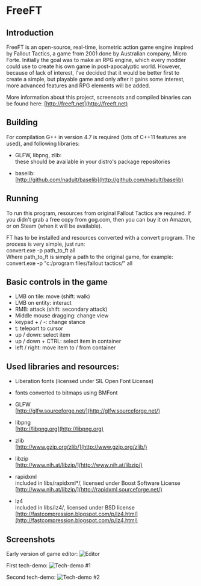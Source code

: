 # FreeFT




## Introduction
FreeFT is an open-source, real-time, isometric action game engine
inspired by Fallout Tactics, a game from 2001 done by Australian company,
Micro Forte. Initially the goal was to make an RPG engine, which every
modder could use to create his own game in post-apocalyptic world. However,
because of lack of interest, I've decided that it would be better first to
create a simple, but playable game and only after it gains some interest,
more advanced features and RPG elements will be added.

More information about this project, screensots and compiled binaries can be found here:
[http://freeft.net](http://freeft.net)


## Building
For compilation G++ in version 4.7 is required (lots of C++11 features are
used), and following libraries:

* GLFW, libpng, zlib:  
	these should be available in your distro's package repositories

* baselib:  
	[http://github.com/nadult/baselib](http://github.com/nadult/baselib)

## Running
To run this program, resources from original Fallout Tactics are required.
If you didn't grab a free copy from gog.com, then you can buy it on Amazon,
or on Steam (when it will be available).

FT has to be installed and resources converted with a convert program.
The process is very simple, just run:  
convert.exe -p path\_to\_ft all  
Where path\_to\_ft is simply a path to the original game, for example:  
convert.exe -p "c:/program files/fallout tactics/" all

## Basic controls in the game

* LMB on tile: move (shift: walk)
* LMB on entity: interact
* RMB: attack (shift: secondary attack)
* Middle mouse dragging: change view
* keypad + / -: change stance
* t: teleport to cursor
* up / down: select item
* up / down + CTRL: select item in container
* left / right: move item to / from container

## Used libraries and resources:
* Liberation fonts (licensed under SIL Open Font License)

* fonts converted to bitmaps using BMFont

* GLFW  
	[http://glfw.sourceforge.net/](http://glfw.sourceforge.net/)

* libpng  
	[http://libpng.org](http://libpng.org)

* zlib  
	[http://www.gzip.org/zlib/](http://www.gzip.org/zlib/)

* libzip  
	[http://www.nih.at/libzip/](http://www.nih.at/libzip/)

* rapidxml  
	included in libs/rapidxml*/, licensed under Boost Software License  
	[http://www.nih.at/libzip/](http://rapidxml.sourceforge.net/)

* lz4  
	included in libs/lz4/, licensed under BSD license  
	[http://fastcompression.blogspot.com/p/lz4.html](http://fastcompression.blogspot.com/p/lz4.html)

## Screenshots

Early version of game editor:
![](http://freeft.pl/wp-content/uploads/2014/03/techdemo1c.jpg "Editor")

First tech-demo:
![](http://freeft.pl/wp-content/uploads/2014/03/techdemo1b.jpg "Tech-demo #1")

Second tech-demo:
![](http://freeft.pl/wp-content/uploads/2014/03/techdemo2b.jpg "Tech-demo #2")
